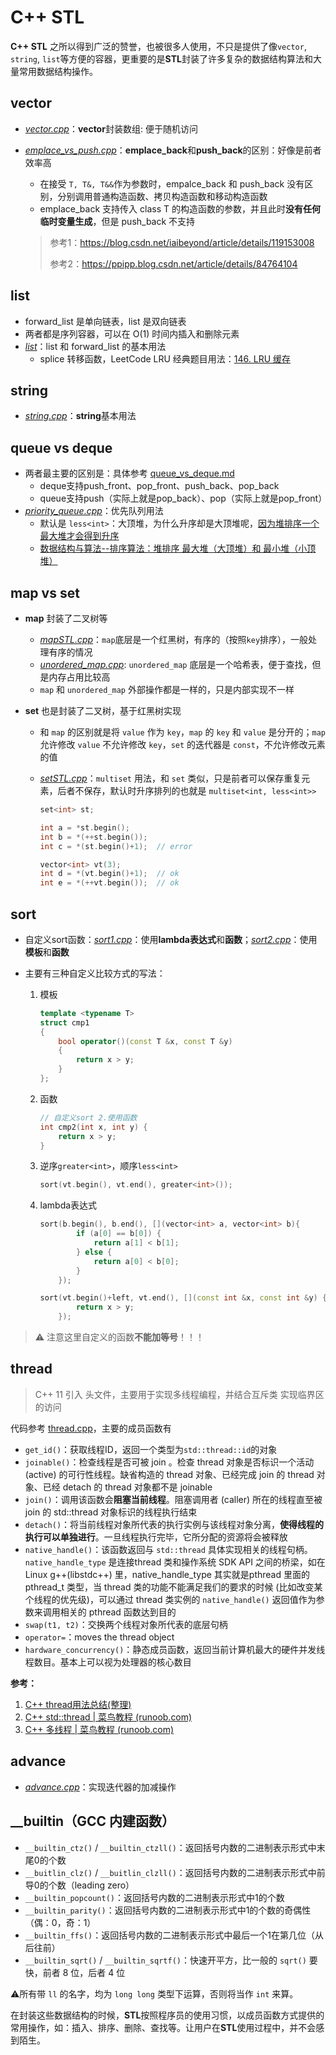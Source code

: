 # C++ STL
**C++ STL** 之所以得到广泛的赞誉，也被很多人使用，不只是提供了像`vector`, `string`, `list`等方便的容器，更重要的是**STL**封装了许多复杂的数据结构算法和大量常用数据结构操作。



## vector

- [*vector.cpp*](./vector.cpp)：**vector**封装数组: 便于随机访问

- [*emplace_vs_push.cpp*](./emplace_vs_push.cpp)：**emplace_back**和**push_back**的区别：好像是前者效率高

  - 在接受 `T, T&, T&&`作为参数时，empalce_back 和 push_back 没有区别，分别调用普通构造函数、拷贝构造函数和移动构造函数
  - emplace_back 支持传入 class T 的构造函数的参数，并且此时**没有任何临时变量生成**，但是 push_back 不支持

  > 参考1：https://blog.csdn.net/iaibeyond/article/details/119153008
  >
  > 参考2：https://ppipp.blog.csdn.net/article/details/84764104



## list

- forward_list 是单向链表，list 是双向链表
- 两者都是序列容器，可以在 O(1) 时间内插入和删除元素
- *[list](./list.cpp)*：list 和 forward_list 的基本用法
  - splice 转移函数，LeetCode LRU 经典题目用法：[146. LRU 缓存](https://leetcode.cn/problems/lru-cache/)



## string

- *[string.cpp](./string.cpp)*：**string**基本用法



## queue vs deque

- 两者最主要的区别是：具体参考 [queue_vs_deque.md](queue_vs_deque.md)
  - deque支持push_front、pop_front、push_back、pop_back
  - queue支持push（实际上就是pop_back）、pop（实际上就是pop_front）
- *[priority_queue.cpp](./priority_queue.cpp)*：优先队列用法
  - 默认是 `less<int>`：大顶堆，为什么升序却是大顶堆呢，[因为堆排序一个最大堆才会得到升序](https://www.zhihu.com/question/343715076)
  - [数据结构与算法--排序算法：堆排序 最大堆（大顶堆）和 最小堆（小顶堆）](https://blog.csdn.net/storyfull/article/details/102925462)




## map vs set

- **map** 封装了二叉树等 
  
    - *[mapSTL.cpp](./mapSTL.cpp)*：`map`底层是一个红黑树，有序的（按照`key`排序），一般处理有序的情况
    - *[unordered_map.cpp](./unordered_map.cpp)*: `unordered_map` 底层是一个哈希表，便于查找，但是内存占用比较高
    - `map` 和 `unordered_map` 外部操作都是一样的，只是内部实现不一样
    
- **set** 也是封装了二叉树，基于红黑树实现
  
    - 和 `map` 的区别就是将 `value` 作为 `key`，`map` 的 `key` 和 `value` 是分开的；`map`允许修改 `value` 不允许修改 `key`，`set` 的迭代器是 `const`，不允许修改元素的值
    
    - *[setSTL.cpp](./setSTL.cpp)*：`multiset` 用法，和 `set` 类似，只是前者可以保存重复元素，后者不保存，默认时升序排列的也就是 `multiset<int, less<int>>`
    
      ```cpp
      set<int> st;
      
      int a = *st.begin();
      int b = *(++st.begin());
      int c = *(st.begin()+1); 	// error 
      
      vector<int> vt(3);
      int d = *(vt.begin()+1);	// ok
      int e = *(++vt.begin());	// ok
      ```



## sort

- 自定义sort函数：*[sort1.cpp](./sort1.cpp)*：使用**lambda表达式**和**函数**；*[sort2.cpp](./sort2.cpp)*：使用**模板**和**函数**

- 主要有三种自定义比较方式的写法：

    1. 模板

       ```cpp
       template <typename T>
       struct cmp1
       {
           bool operator()(const T &x, const T &y)
           {
               return x > y;
           }
       };
       ```

    2. 函数

       ```cpp
       // 自定义sort 2.使用函数
       int cmp2(int x, int y) {
           return x > y;
       }
       ```

    3. 逆序`greater<int>`，顺序`less<int>`

       ```cpp
       sort(vt.begin(), vt.end(), greater<int>());
       ```

    4. lambda表达式

       ```cpp
       sort(b.begin(), b.end(), [](vector<int> a, vector<int> b){
               if (a[0] == b[0]) {
                   return a[1] < b[1];
               } else {
                   return a[0] < b[0];
               }
           });
       
       sort(vt.begin()+left, vt.end(), [](const int &x, const int &y) {
               return x > y;
           });
       ```

> :warning: 注意这里自定义的函数**不能加等号**！！！



## thread

> C++ 11 引入 <thread> 头文件，主要用于实现多线程编程，并结合互斥类 <mutex> 实现临界区的访问

代码参考 [thread.cpp](./thread.cpp)，主要的成员函数有

- `get_id()`：获取线程ID，返回一个类型为`std::thread::id`的对象
- `joinable()`：检查线程是否可被 join 。检查 thread 对象是否标识一个活动 (active) 的可行性线程。缺省构造的 thread 对象、已经完成 join 的 thread 对象、已经 detach 的 thread 对象都不是 joinable
- `join()`：调用该函数会**阻塞当前线程**。阻塞调用者 (caller) 所在的线程直至被 join 的 std::thread 对象标识的线程执行结束
- `detach()`：将当前线程对象所代表的执行实例与该线程对象分离，**使得线程的执行可以单独进行**。一旦线程执行完毕，它所分配的资源将会被释放
- `native_handle()`：该函数返回与 `std::thread` 具体实现相关的线程句柄。`native_handle_type` 是连接thread 类和操作系统 SDK API 之间的桥梁，如在 Linux g++(libstdc++) 里，native_handle_type 其实就是pthread 里面的 pthread_t 类型，当 thread 类的功能不能满足我们的要求的时候 (比如改变某个线程的优先级)，可以通过 thread 类实例的 `native_handle()` 返回值作为参数来调用相关的 pthread 函数达到目的
- `swap(t1, t2)`：交换两个线程对象所代表的底层句柄
- `operator=`：moves the thread object
- `hardware_concurrency()`：静态成员函数，返回当前计算机最大的硬件并发线程数目。基本上可以视为处理器的核心数目

**参考：**

1. [C++ thread用法总结(整理)](https://blog.csdn.net/sevenjoin/article/details/82187127)
2. [C++ std::thread | 菜鸟教程 (runoob.com)](https://www.runoob.com/w3cnote/cpp-std-thread.html)
3. [C++ 多线程 | 菜鸟教程 (runoob.com)](https://www.runoob.com/cplusplus/cpp-multithreading.html)



## advance

- *[advance.cpp](./advance.cpp)*：实现迭代器的加减操作



## __builtin（GCC 内建函数）

- `__builtin_ctz()` / `__builtin_ctzll()`：返回括号内数的二进制表示形式中末尾0的个数
- `__buitlin_clz()`  / `__buitlin_clzll()`：返回括号内数的二进制表示形式中前导0的个数（leading zero）
- `__builtin_popcount()`：返回括号内数的二进制表示形式中1的个数
- `__builtin_parity()`：返回括号内数的二进制表示形式中1的个数的奇偶性（偶：0，奇：1）
- `__builtin_ffs()`：返回括号内数的二进制表示形式中最后一个1在第几位（从后往前）
- `__builtin_sqrt()` / `__builtin_sqrtf()`：快速开平方，比一般的 `sqrt()` 要快，前者 8 位，后者 4 位

:warning:所有带 `ll` 的名字，均为 `long long` 类型下运算，否则将当作 `int` 来算。



在封装这些数据结构的时候，**STL**按照程序员的使用习惯，以成员函数方式提供的常用操作，如：插入、排序、删除、查找等。让用户在**STL**使用过程中，并不会感到陌生。

